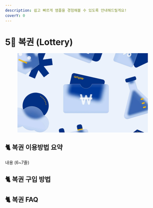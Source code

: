 ```yaml
---
description: 쉽고 빠르게 앰플을 경험해볼 수 있도록 안내해드릴게요!
coverY: 0
---
```


# 5⃣ 복권 (Lottery)

<figure><img src="../.gitbook/assets/image.png" alt=""><figcaption></figcaption></figure>

## :cat2: 복권 이용방법 요약&#x20;

내용 (6\~7줄)















## :cat2: 복권 구입 방법

















## :cat2: 복권 FAQ





